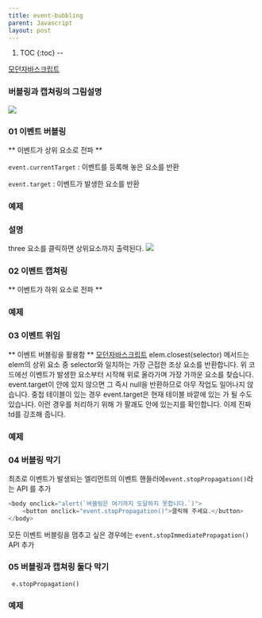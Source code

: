 ```yaml
---
title: event-bubbling
parent: Javascript
layout: post
---
```


1. TOC
{:toc}
--

[모던자바스크립트](https://ko.javascript.info/bubbling-and-capturing#ref-1350)

### 버블링과 캡쳐링의 그림설명

<img src='{{ "/assets/img/2023-01-15_221.png"| relative_url }}'>

### 01 이벤트 버블링

** 이벤트가 상위 요소로 전파 **

`event.currentTarget` : 이벤트를 등록해 놓은 요소를 반환

`event.target` : 이벤트가 발생한 요소를 반환

### 예제

<script async src="//jsfiddle.net/qwerew0/3qwngLey/91/embed/"></script>

### 설명

three 요소를 클릭하면 상위요소까지 출력된다.
<img src='{{ "/assets/img/2023-01-15_222.png "| relative_url }}'>

### 02 이벤트 캡쳐링

** 이벤트가 하위 요소로 전파 **

### 예제

<script async src="//jsfiddle.net/qwerew0/3qwngLey/93/embed/"></script>

### 03 이벤트 위임

** 이벤트 버블링을 활용함 **
[모던자바스크립트](https://ko.javascript.info/event-delegation)
elem.closest(selector) 메서드는 elem의 상위 요소 중 selector와 일치하는 가장 근접한 조상 요소를 반환합니다.
위 코드에선 이벤트가 발생한 요소부터 시작해 위로 올라가며 가장 가까운 <td> 요소를 찾습니다.
event.target이 <td>안에 있지 않으면 그 즉시 null을 반환하므로 아무 작업도 일어나지 않습니다.
중첩 테이블이 있는 경우 event.target은 현재 테이블 바깥에 있는 <td>가 될 수도 있습니다.
이런 경우를 처리하기 위해 <td>가 팔괘도 안에 있는지를 확인합니다.
이제 진짜 td를 강조해 줍니다.

### 예제

<script async src="//jsfiddle.net/qwerew0/3qwngLey/94/embed/"></script>

### 04 버블링 막기

최초로 이벤트가 발생되는 엘리먼트의 이벤트 핸들러에`event.stopPropagation()`라는 API 를 추가

```javascript
<body onclick="alert(`버블링은 여기까지 도달하지 못합니다.`)">
	<button onclick="event.stopPropagation()">클릭해 주세요.</button>
</body>
```

모든 이벤트 버블링을 멈추고 싶은 경우에는 `event.stopImmediatePropagation()` API 추가

### 05 버블링과 캡쳐링 둘다 막기

` e.stopPropagation()`

### 예제

<script async src="//jsfiddle.net/qwerew0/3qwngLey/93/embed/"></script>
